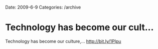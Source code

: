 Date: 2009-6-9
Categories: /archive

# Technology has become our cult...

Technology has become our culture,... <a href="http://bit.ly/1PIpu" rel="nofollow">http://bit.ly/1PIpu</a>
